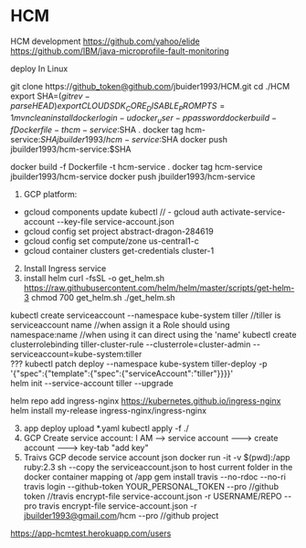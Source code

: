 # HCM
HCM development
https://github.com/yahoo/elide
https://github.com/IBM/java-microprofile-fault-monitoring

deploy In Linux

git clone https://github_token@github.com/jbuider1993/HCM.git
cd ./HCM
export SHA=$(git rev-parse HEAD)
export CLOUDSDK_CORE_DISABLE_PROMPTS=1
mvn clean install
docker login -u docker_user -p password
docker build -f Dockerfile -t hcm-service:$SHA .
docker tag hcm-service:$SHA jbuilder1993/hcm-service:$SHA
docker push jbuilder1993/hcm-service:$SHA

docker build -f Dockerfile -t hcm-service .
docker tag hcm-service jbuilder1993/hcm-service
docker push jbuilder1993/hcm-service


1) GCP platform:
- gcloud components update kubectl
// - gcloud auth activate-service-account --key-file service-account.json
- gcloud config set project abstract-dragon-284619
- gcloud config set compute/zone us-central1-c
- gcloud container clusters get-credentials cluster-1

2) Install Ingress service
  1) install helm
    curl -fsSL -o get_helm.sh https://raw.githubusercontent.com/helm/helm/master/scripts/get-helm-3
    chmod 700 get_helm.sh
    ./get_helm.sh
	
 kubectl create serviceaccount --namespace kube-system tiller
  //tiller is serviceaccount name
  //when assign it a Role should using namespace:name
  //when using it can direct using the 'name'
  kubectl create clusterrolebinding tiller-cluster-rule --clusterrole=cluster-admin --serviceaccount=kube-system:tiller  
  ??? kubectl patch deploy --namespace kube-system tiller-deploy -p '{"spec":{"template":{"spec":{"serviceAccount":"tiller"}}}}'  
  helm init --service-account tiller --upgrade
		
helm repo add ingress-nginx https://kubernetes.github.io/ingress-nginx
helm install my-release ingress-nginx/ingress-nginx

3) app deploy
   upload *.yaml
   kubectl apply -f ./
4) GCP Create service account:
   I AM --> service account ---> create account ---> key-tab "add key"
5) Traivs GCP decode service account json
   docker run -it -v $(pwd):/app ruby:2.3 sh  --copy the serviceaccount.json to host current folder in the docker container mapping ot /app
   gem install travis --no-rdoc --no-ri
   travis login --github-token YOUR_PERSONAL_TOKEN --pro  //github token
   //travis encrypt-file service-account.json -r USERNAME/REPO --pro
   travis encrypt-file service-account.json -r jbuilder1993@gmail.com/hcm  --pro //github project
   
https://app-hcmtest.herokuapp.com/users
